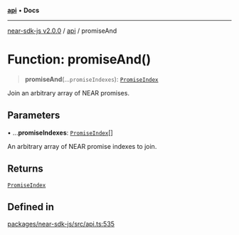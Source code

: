 [**api**](../README.md) • **Docs**

***

[near-sdk-js v2.0.0](../../packages.md) / [api](../README.md) / promiseAnd

# Function: promiseAnd()

> **promiseAnd**(...`promiseIndexes`): [`PromiseIndex`](../../utils/type-aliases/PromiseIndex.md)

Join an arbitrary array of NEAR promises.

## Parameters

• ...**promiseIndexes**: [`PromiseIndex`](../../utils/type-aliases/PromiseIndex.md)[]

An arbitrary array of NEAR promise indexes to join.

## Returns

[`PromiseIndex`](../../utils/type-aliases/PromiseIndex.md)

## Defined in

[packages/near-sdk-js/src/api.ts:535](https://github.com/dim-daskalov/near-sdk-js/blob/55c8ffce45a02e867988513feedc0b7da3bce940/packages/near-sdk-js/src/api.ts#L535)
